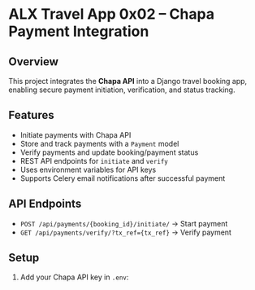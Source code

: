 # ALX Travel App 0x02 – Chapa Payment Integration

## Overview
This project integrates the **Chapa API** into a Django travel booking app, enabling secure payment initiation, verification, and status tracking.

## Features
- Initiate payments with Chapa API
- Store and track payments with a `Payment` model
- Verify payments and update booking/payment status
- REST API endpoints for `initiate` and `verify`
- Uses environment variables for API keys
- Supports Celery email notifications after successful payment

## API Endpoints
- `POST /api/payments/{booking_id}/initiate/` → Start payment
- `GET /api/payments/verify/?tx_ref={tx_ref}` → Verify payment

## Setup
1. Add your Chapa API key in `.env`:
